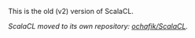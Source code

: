 This is the old (v2) version of ScalaCL.

_ScalaCL moved to its own repository: [ochafik/ScalaCL](https://github.com/ochafik/ScalaCL)._
